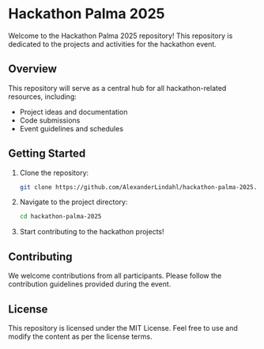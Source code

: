 # Hackathon Palma 2025

Welcome to the Hackathon Palma 2025 repository! This repository is dedicated to the projects and activities for the hackathon event.

## Overview
This repository will serve as a central hub for all hackathon-related resources, including:
- Project ideas and documentation
- Code submissions
- Event guidelines and schedules

## Getting Started
1. Clone the repository:
   ```bash
   git clone https://github.com/AlexanderLindahl/hackathon-palma-2025.git
   ```
2. Navigate to the project directory:
   ```bash
   cd hackathon-palma-2025
   ```
3. Start contributing to the hackathon projects!

## Contributing
We welcome contributions from all participants. Please follow the contribution guidelines provided during the event.

## License
This repository is licensed under the MIT License. Feel free to use and modify the content as per the license terms.